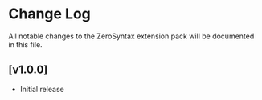 # Change Log

All notable changes to the ZeroSyntax extension pack will be documented in this file.

## [v1.0.0]

- Initial release
